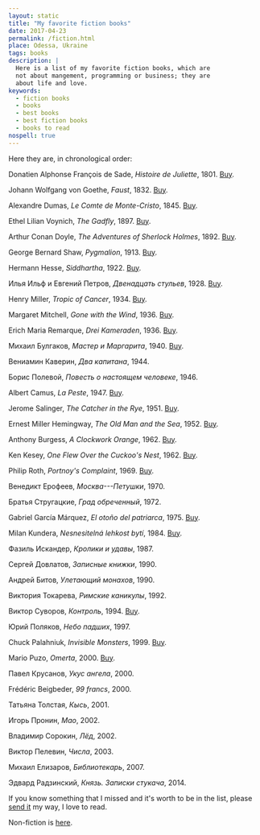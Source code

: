 ```yaml
---
layout: static
title: "My favorite fiction books"
date: 2017-04-23
permalink: /fiction.html
place: Odessa, Ukraine
tags: books
description: |
  Here is a list of my favorite fiction books, which are
  not about mangement, programming or business; they are
  about life and love.
keywords:
  - fiction books
  - books
  - best books
  - best fiction books
  - books to read
nospell: true
---
```


Here they are, in chronological order:

Donatien Alphonse François de Sade, _Histoire de Juliette_, 1801. [Buy](https://amzn.to/2ylYb6Z).

Johann Wolfgang von Goethe, _Faust_, 1832. [Buy](https://amzn.to/2xj7uGb).

Alexandre Dumas, _Le Comte de Monte-Cristo_, 1845. [Buy](https://amzn.to/2fxyBUQ).

Ethel Lilian Voynich, _The Gadfly_, 1897. [Buy](https://amzn.to/2helUy2).

Arthur Conan Doyle, _The Adventures of Sherlock Holmes_, 1892. [Buy](https://amzn.to/2fgqWx1).

George Bernard Shaw, _Pygmalion_, 1913. [Buy](https://amzn.to/2ynssCz).

Hermann Hesse, _Siddhartha_, 1922. [Buy](https://amzn.to/2xNB3kK).

Илья Ильф и Евгений Петров, _Двенадцать стульев_, 1928. [Buy](https://amzn.to/2fgLiqh).

Henry Miller, _Tropic of Cancer_, 1934. [Buy](https://amzn.to/2xj7ea6).

Margaret Mitchell, _Gone with the Wind_, 1936. [Buy](https://amzn.to/2xjclr1).

Erich Maria Remarque, _Drei Kameraden_, 1936. [Buy](https://amzn.to/2xiXvAO).

Михаил Булгаков, _Мастер и Маргарита_, 1940. [Buy](https://amzn.to/2fxEQbb).

Вениамин Каверин, _Два капитана_, 1944.

Борис Полевой, _Повесть о настоящем человеке_, 1946.

Albert Camus, _La Peste_, 1947. [Buy](https://amzn.to/2xiqJzB).

Jerome Salinger, _The Catcher in the Rye_, 1951. [Buy](https://amzn.to/2xjhPlH).

Ernest Miller Hemingway, _The Old Man and the Sea_, 1952. [Buy](https://amzn.to/3JNDPK4).

Anthony Burgess, _A Clockwork Orange_, 1962. [Buy](https://amzn.to/2xOPVPG).

Ken Kesey, _One Flew Over the Cuckoo's Nest_, 1962. [Buy](https://amzn.to/2xOPy7K).

Philip Roth, _Portnoy's Complaint_, 1969. [Buy](https://amzn.to/2xfsOeg).

Венедикт Ерофеев, _Москва---Петушки_, 1970.

Братья Стругацкие, _Град обреченный_, 1972.

Gabriel García Márquez, _El otoño del patriarca_, 1975. [Buy](https://amzn.to/2yn1Tgr).

Milan Kundera, _Nesnesitelná lehkost bytí_, 1984. [Buy](https://amzn.to/2xjf9EG).

Фазиль Искандер, _Кролики и удавы_, 1987.

Сергей Довлатов, _Записные книжки_, 1990.

Андрей Битов, _Улетающий монахов_, 1990.

Виктория Токарева, _Римские каникулы_, 1992.

Виктор Суворов, _Контроль_, 1994. [Buy](https://amzn.to/2fx6PYy).

Юрий Поляков, _Небо падших_, 1997.

Chuck Palahniuk, _Invisible Monsters_, 1999. [Buy](https://amzn.to/2xdWSXA).

Mario Puzo, _Omerta_, 2000. [Buy](https://amzn.to/2xiShoM).

Павел Крусанов, _Укус ангела_, 2000.

Frédéric Beigbeder, _99 francs_, 2000.

Татьяна Толстая, _Кысь_, 2001.

Игорь Пронин, _Мао_, 2002.

Владимир Сорокин, _Лёд_, 2002.

Виктор Пелевин, _Числа_, 2003.

Михаил Елизаров, _Библиотекарь_, 2007.

Эдвард Радзинский, _Князь. Записки стукача_, 2014.

If you know something that I missed and it's worth to be in the list,
please [send it](mailto:fiction@yegor256.com) my way, I love to read.

Non-fiction is [here](/non-fiction.html).
